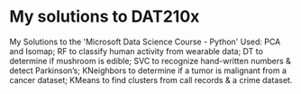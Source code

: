 # My solutions to DAT210x

My Solutions to the 'Microsoft Data Science Course - Python'  Used: PCA and Isomap; RF to classify human activity from wearable data; DT to determine if mushroom is edible;  SVC to recognize hand-written numbers & detect Parkinson’s; KNeighbors to determine if a tumor is malignant from a cancer dataset; KMeans to find clusters from call records & a crime dataset.
